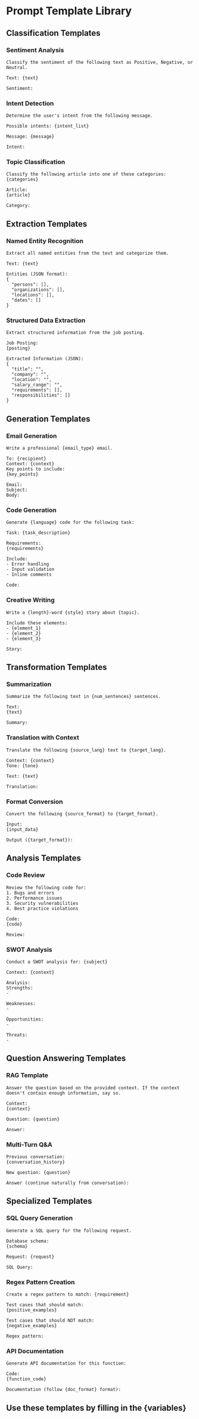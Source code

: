 # Prompt Template Library

## Classification Templates

### Sentiment Analysis
```
Classify the sentiment of the following text as Positive, Negative, or Neutral.

Text: {text}

Sentiment:
```

### Intent Detection
```
Determine the user's intent from the following message.

Possible intents: {intent_list}

Message: {message}

Intent:
```

### Topic Classification
```
Classify the following article into one of these categories: {categories}

Article:
{article}

Category:
```

## Extraction Templates

### Named Entity Recognition
```
Extract all named entities from the text and categorize them.

Text: {text}

Entities (JSON format):
{
  "persons": [],
  "organizations": [],
  "locations": [],
  "dates": []
}
```

### Structured Data Extraction
```
Extract structured information from the job posting.

Job Posting:
{posting}

Extracted Information (JSON):
{
  "title": "",
  "company": "",
  "location": "",
  "salary_range": "",
  "requirements": [],
  "responsibilities": []
}
```

## Generation Templates

### Email Generation
```
Write a professional {email_type} email.

To: {recipient}
Context: {context}
Key points to include:
{key_points}

Email:
Subject:
Body:
```

### Code Generation
```
Generate {language} code for the following task:

Task: {task_description}

Requirements:
{requirements}

Include:
- Error handling
- Input validation
- Inline comments

Code:
```

### Creative Writing
```
Write a {length}-word {style} story about {topic}.

Include these elements:
- {element_1}
- {element_2}
- {element_3}

Story:
```

## Transformation Templates

### Summarization
```
Summarize the following text in {num_sentences} sentences.

Text:
{text}

Summary:
```

### Translation with Context
```
Translate the following {source_lang} text to {target_lang}.

Context: {context}
Tone: {tone}

Text: {text}

Translation:
```

### Format Conversion
```
Convert the following {source_format} to {target_format}.

Input:
{input_data}

Output ({target_format}):
```

## Analysis Templates

### Code Review
```
Review the following code for:
1. Bugs and errors
2. Performance issues
3. Security vulnerabilities
4. Best practice violations

Code:
{code}

Review:
```

### SWOT Analysis
```
Conduct a SWOT analysis for: {subject}

Context: {context}

Analysis:
Strengths:
-

Weaknesses:
-

Opportunities:
-

Threats:
-
```

## Question Answering Templates

### RAG Template
```
Answer the question based on the provided context. If the context doesn't contain enough information, say so.

Context:
{context}

Question: {question}

Answer:
```

### Multi-Turn Q&A
```
Previous conversation:
{conversation_history}

New question: {question}

Answer (continue naturally from conversation):
```

## Specialized Templates

### SQL Query Generation
```
Generate a SQL query for the following request.

Database schema:
{schema}

Request: {request}

SQL Query:
```

### Regex Pattern Creation
```
Create a regex pattern to match: {requirement}

Test cases that should match:
{positive_examples}

Test cases that should NOT match:
{negative_examples}

Regex pattern:
```

### API Documentation
```
Generate API documentation for this function:

Code:
{function_code}

Documentation (follow {doc_format} format):
```

## Use these templates by filling in the {variables}
